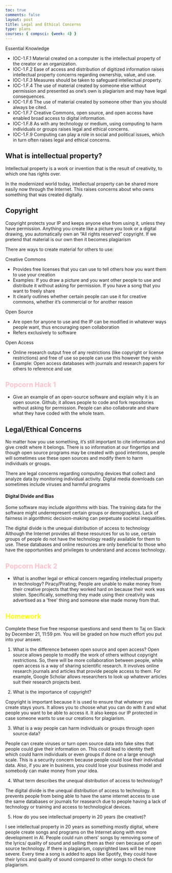 ```yaml
---
toc: true
comments: false
layout: post
title: Legal and Ethical Concerns
type: plans
courses: { compsci: {week: 4} }
---
```


Essential Knowledge 
- IOC-1.F.1 Material created on a computer is the intellectual property of the creator or an organization. 
- IOC-1.F.2 Ease of access and distribution of digitized information raises intellectual property concerns regarding ownership, value, and use. 
- IOC-1.F.3 Measures should be taken to safeguard intellectual property. 
- IOC-1.F.4 The use of material created by someone else without permission and presented as one’s own is plagiarism and may have legal consequences.
- IOC-1.F.6 The use of material created by someone other than you should always be cited. 
- IOC-1.F.7 Creative Commons, open source, and open access have enabled broad access to digital information.
- IOC-1.F.8 As with any technology or medium, using computing to harm individuals or groups raises legal and ethical concerns. 
- IOC-1.F.9 Computing can play a role in social and political issues, which in turn often raises legal and ethical concerns.

## What is intellectual property?

Intellectual property is a work or invention that is the result of creativity, to which one has rights over. 

In the modernized world today, intellectual property can be shared more easily now through the Internet. This raises concerns about who owns something that was created digitally. 

## Copyright

Copyright protects your IP and keeps anyone else from using it, unless they have permission. Anything you create like a picture you took or a digital drawing, you automatically own an “All rights reserved” copyright. If we pretend that material is our own then it becomes plagiarism 

There are ways to create material for others to use: 

Creative Commons
- Provides free licenses that you can use to tell others how you want them to use your creation
- Examples: If you draw a picture and you want other people to use and distribute it without asking for permission. If you have a song that you want to freely share 
- It clearly outlines whether certain people can use it for creative commons, whether it’s commercial or for another reason 

Open Source
- Are open for anyone to use and the IP can be modified in whatever ways people want, thus encouraging open collaboration 
- Refers exclusively to software

Open Access 
- Online research output free of any restrictions (like copyright or license restrictions) and free of use so people can use this however they wish
- Example: Open access databases with journals and research papers for others to reference and use

## <font color = "FFC0C9"> Popcorn Hack 1 </font> 

- Give an example of an open-source software and explain why it is an open source.
Github; it allows people to code and fork repositories without asking for permission. People can also collaborate and share what they have coded with the whole team.

## Legal/Ethical Concerns

No matter how you use something, it’s still important to cite information and give credit where it belongs. There is so information at our fingertips and though open source programs may be created with good intentions, people will sometimes use these open sources and modify them to harm individuals or groups. 

There are legal concerns regarding computing devices that collect and analyze data by monitoring individual activity. Digital media downloads can sometimes include viruses and harmful programs

#### Digital Divide and Bias 

Some software may include algorithms with bias. The training data for the software might underrepresent certain groups or demographics. Lack of fairness in algorithmic decision-making can perpetuate societal inequalities.

The digital divide is the unequal distribution of access to technology Although the Internet provides all these resources for us to use, certain groups of people do not have the technology readily available for them to use. These databases and online resources are only beneficial to those who have the opportunities and privileges to understand and access technology. 

## <font color = "FFC0C9"> Popcorn Hack 2 </font> 

- What is another legal or ethical concern regarding intellectual property in technology?
Piracy/Pirating; People are unable to make money from their creative projects that they worked hard on because their work was stolen. Specifically, something they made using their creativity was advertised as a 'free' thing and someone else made money from that.

## <font color = "yellow"> Homework </font> 

Complete these five free response questions and send them to Taj on Slack by December 21, 11:59 pm. You will be graded on how much effort you put into your answer. 

1. What is the difference between open source and open access? 
Open source allows people to modify the work of others without copyright restrictions. So, there will be more collaboration between people, while open access is a way of sharing scientific research. It involves online research journals and articles that provide people access to them. For example, Google Scholar allows researchers to look up whatever articles suit their research projects best. 

2. What is the importance of copyright?

Copyright is important because it is used to ensure that whatever you create stays yours. It allows you to choose what you can do with it and what people you want to be able to access it. It also keeps our IP protected in case someone wants to use our creations for plagiarism. 

3. What is a way people can harm individuals or groups through open source data? 

People can create viruses or turn open source data into fake sites that people could give their information on. This could lead to identity theft which could harm individuals or even groups if done on a large enough scale. This is a security concern because people could lose their individual data. Also, if you are in business, you could lose your business model and somebody can make money from your idea.

4. What term describes the unequal distribution of access to technology? 

The digital divide is the unequal distribution of access to technology. It prevents people from being able to have the same internet access to use the same databases or journals for reasearch due to people having a lack of technology or training and access to technological devices.

5. How do you see intellectual property in 20 years (be creative)?

I see intellectual property in 20 years as something mostly digital, where people create songs and programs on the Internet along with more development in AI. People could ruin others' songs by removing some of the lyrics/ quality of sound and selling them as their own because of open source technology. If there is plagiarism, copyrighted laws will be more severe. Every time a song is added to apps like Spotify, they could have their lyrics and quality of sound compared to other songs to check for plagiarism.
